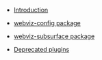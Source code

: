 * [Introduction](/)
* [webviz-config package](webviz-config.md)
* [webviz-subsurface package](webviz-subsurface.md)

* [Deprecated plugins](plugin_deprecations.md)


